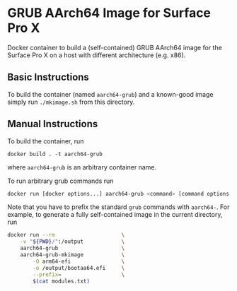 # GRUB AArch64 Image for Surface Pro X

Docker container to build a (self-contained) GRUB AArch64 image for the Surface Pro X on a host with different architecture (e.g. x86).


## Basic Instructions

To build the container (named `aarch64-grub`) and a known-good image simply run `./mkimage.sh` from this directory.

## Manual Instructions

To build the container, run
```
docker build . -t aarch64-grub
```
where `aarch64-grub` is an arbitrary container name.

To run arbitrary grub commands run
```sh
docker run [docker options...] aarch64-grub <command> [command options...]
```
Note that you have to prefix the standard `grub` commands with `aarch64-`.
For example, to generate a fully self-contained image in the current directory, run
```sh
docker run --rm                     \
    -v "${PWD}/":/output            \
    aarch64-grub                    \
    aarch64-grub-mkimage            \
        -O arm64-efi                \
        -o /output/bootaa64.efi     \
        --prefix=                   \
        $(cat modules.txt)
```
